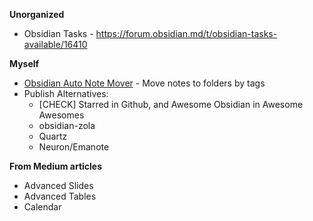 **Unorganized**
- Obsidian Tasks - https://forum.obsidian.md/t/obsidian-tasks-available/16410

**Myself**
- [Obsidian Auto Note Mover](https://github.com/farux/obsidian-auto-note-mover) - Move notes to folders by tags
- Publish Alternatives: 
	- [CHECK] Starred in Github, and Awesome Obsidian in Awesome Awesomes
	- obsidian-zola
	- Quartz
	- Neuron/Emanote

**From Medium articles**
- Advanced Slides
- Advanced Tables
- Calendar